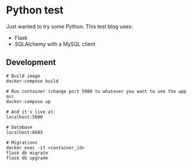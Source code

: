 # Python test

Just wanted to try some Python. This test blog uses:
- Flask
- SQLAlchemy with a MySQL client

## Development

```
# Build image
docker-compose build

# Run container (change port 5000 to whatever you want to see the app on)
docker-compose up

# And it's live at:
localhost:5000

# Database
localhost:6603

# Migrations
docker exec -it <container_id>
flask db migrate
flask db upgrade
```
